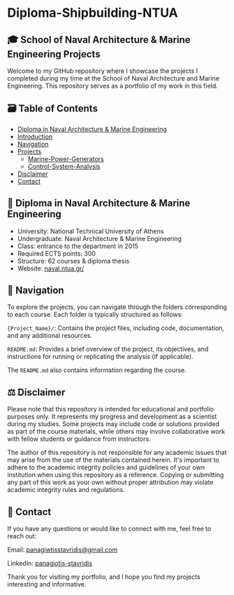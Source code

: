 # Diploma-Shipbuilding-NTUA

## 🎓 School of Naval Architecture & Marine Engineering Projects

Welcome to my GitHub repository where I showcase the projects I completed during my time at the School of Naval Architecture and Marine Engineering. This repository serves as a portfolio of my work in this field.

## 🗃️ Table of Contents

- [Diploma in Naval Architecture & Marine Engineering](#diploma-in-naval-architecture-and-marine-engineering)
- [Introduction](#introduction)
- [Navigation](#navigation)
- [Projects](#projects)
  * [Marine-Power-Generators](#marine-power-generators)
  * [Control-System-Analysis](#ontrol-system-analysis)
- [Disclaimer](#disclaimer)
- [Contact](#contact)

## 🚢 Diploma in Naval Architecture & Marine Engineering

- University: National Technical University of Athens
- Undergraduate: Naval Architecture & Marine Engineering
- Class: entrance to the department in 2015
- Required ECTS points: 300
- Structure: 62 courses & diploma thesis
- Website: [naval.ntua.gr/](http://www.naval.ntua.gr/)

## 🧭 Navigation

To explore the projects, you can navigate through the folders corresponding to each course. Each folder is typically structured as follows:

```{Project_Name}/```: Contains the project files, including code, documentation, and any additional resources.

```README.md```: Provides a brief overview of the project, its objectives, and instructions for running or replicating the analysis (if applicable).

The ```README.md``` also contains information regarding the course.
 
## ⚖️ Disclaimer

Please note that this repository is intended for educational and portfolio purposes only. It represents my progress and development as a scientist during my studies. Some projects may include code or solutions provided as part of the course materials, while others may involve collaborative work with fellow students or guidance from instructors.

The author of this repository is not responsible for any academic issues that may arise from the use of the materials contained herein. It's important to adhere to the academic integrity policies and guidelines of your own institution when using this repository as a reference. Copying or submitting any part of this work as your own without proper attribution may violate academic integrity rules and regulations.

## 💬 Contact

If you have any questions or would like to connect with me, feel free to reach out:

Email: panagiwtisstavridis@gmail.com

LinkedIn: [panagiotis-stavridis](https://www.linkedin.com/in/panagiotis-stavridis/)

Thank you for visiting my portfolio, and I hope you find my projects interesting and informative.
